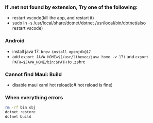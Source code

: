 ### If .net not found by extension, Try one of the following:
- restart vscode(kill the app, and restart it)
- sudo ln -s /usr/local/share/dotnet/dotnet /usr/local/bin/dotnet(also restart vscode)

### Android 
- install java 17: `brew install openjdk@17`
- add `export JAVA_HOME=$(/usr/libexec/java_home -v 17)` and `export PATH=$JAVA_HOME/bin:$PATH` to .zshrc

### Cannot find Maui: Build
- disable maui xaml hot reload(c# hot reload is fine)

### When everything errors
```bash
rm -rf bin obj
dotnet restore
dotnet build
```
